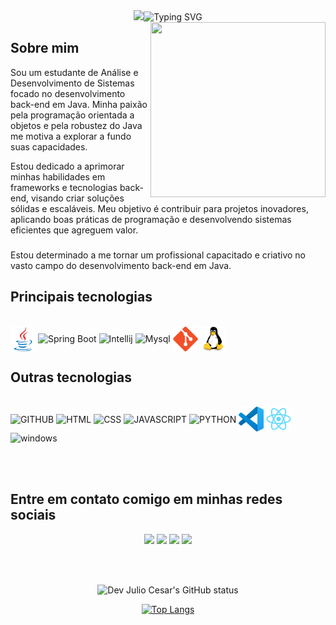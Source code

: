 <div align="center">
  <img src="<a href="<a href="https://git.io/typing-svg"><img src="https://readme-typing-svg.demolab.com?font=Fira+Code&pause=1000&color=FF0000&center=falso&vCenter=falso&repeat=verdadeiro&random=falso&width=435&lines=Ol%C3%A1+pessoal%2C+sou+o+Julio+Cesar;Desenvolvedor+Back-end" alt="Typing SVG" /></a>
</div>

<img align="right" height="280" width="280" src="https://cdn.icon-icons.com/icons2/2415/PNG/512/java_original_wordmark_logo_icon_146459.png" >

## Sobre mim
Sou um estudante de Análise e Desenvolvimento de Sistemas focado no desenvolvimento back-end em Java. Minha paixão pela programação orientada a objetos e pela robustez do Java me motiva a explorar a fundo suas capacidades.

Estou dedicado a aprimorar minhas habilidades em frameworks e tecnologias back-end, visando criar soluções sólidas e escaláveis. Meu objetivo é contribuir para projetos inovadores, aplicando boas práticas de programação e desenvolvendo sistemas eficientes que agreguem valor.

### 
Estou determinado a me tornar um profissional capacitado e criativo no vasto campo do desenvolvimento back-end em Java.
## Principais tecnologias
<div style="display: inline_block"><br>
    <img align="center" alt="Java" height=40" width="40" src="https://raw.githubusercontent.com/devicons/devicon/1119b9f84c0290e0f0b38982099a2bd027a48bf1/icons/java/java-original.svg"/>
  <img align="center" alt="Spring Boot" height=40" width="40" src="https://user-images.githubusercontent.com/25181517/183891303-41f257f8-6b3d-487c-aa56-c497b880d0fb.png"/>
  <img align="center" alt="Intellij" height="40" width="40" src="https://user-images.githubusercontent.com/25181517/192108890-200809d1-439c-4e23-90d3-b090cf9a4eea.png">
   <img align="center" alt="Mysql" height="40" width="40" src="https://cdn.jsdelivr.net/gh/devicons/devicon/icons/mysql/mysql-original.svg">  
   <img align="center" alt="Git" height="40" width="40" src="https://github.com/devicons/devicon/blob/master/icons/git/git-original.svg">
    <img align="center" alt="Linux" height="40" width="40" src="https://github.com/devicons/devicon/blob/master/icons/linux/linux-original.svg">
</div>
  
  ## Outras tecnologias
  <div style="display: inline_block"><br>
    <img align="center" alt="GITHUB" height="40" width="40" src="https://user-images.githubusercontent.com/25181517/192108374-8da61ba1-99ec-41d7-80b8-fb2f7c0a4948.png">
    <img align="center" alt="HTML" height="40" width="40" src="https://user-images.githubusercontent.com/25181517/192158954-f88b5814-d510-4564-b285-dff7d6400dad.png">
    <img align="center" alt="CSS" height=40" width="40" src="https://user-images.githubusercontent.com/25181517/183898674-75a4a1b1-f960-4ea9-abcb-637170a00a75.png"/>
        <img align="center" alt="JAVASCRIPT" height="40" width="40" src="https://user-images.githubusercontent.com/25181517/117447155-6a868a00-af3d-11eb-9cfe-245df15c9f3f.png">
                <img align="center" alt="PYTHON" height="40" width="40" src="https://user-images.githubusercontent.com/25181517/183423507-c056a6f9-1ba8-4312-a350-19bcbc5a8697.png">
        <img align="center" alt="VsCode" height="40" width="40" src="https://github.com/devicons/devicon/blob/master/icons/vscode/vscode-original.svg">
    <img align="center" alt="React" height="40" width="40" src="https://raw.githubusercontent.com/devicons/devicon/1119b9f84c0290e0f0b38982099a2bd027a48bf1/icons/react/react-original.svg">
    <img align="center" alt="windows" height="40" width="40" src="https://user-images.githubusercontent.com/25181517/186884150-05e9ff6d-340e-4802-9533-2c3f02363ee3.png">
       

                                                                               
</div>

<br><br>

## Entre em contato comigo em minhas redes sociais
<div align="center"> 
 <a href="https://api.whatsapp.com/send?phone=+5585988478875&text=Ol%C3%A1%2C+vi+seu+perfil+no+Github" target="_blank"><img src="https://img.shields.io/badge/WhatsApp-25D366?style=for-the-badge&logo=whatsapp&logoColor=white" target="_blank"></a> 
  <a href="mailto:j.cesarnr.03@gmail.com"><img src="https://img.shields.io/badge/Gmail-D14836?style=for-the-badge&logo=gmail&logoColor=white" target="_blank"></a>
   <a href="https://www.linkedin.com/in/devjuliocesar/" target="_blank"><img src="https://img.shields.io/badge/-LinkedIn-%230077B5?style=for-the-badge&logo=linkedin&logoColor=white" target="_blank"></a> 
      <a href="https://www.instagram.com/juhh_lio/" target="_blank"><img src="https://img.shields.io/badge/Instagram-%23E4405F.svg?style=for-the-badge&logo=Instagram&logoColor=white" target="_blank"></a>
      
  
 </div>
  
 <br><br>
 
 
<div align="center">

![Dev Julio Cesar's GitHub status](https://github-readme-stats.vercel.app/api?username=juhhlio&count_private=true&show_icons=true&theme=tokyonight)
  
[![Top Langs](https://github-readme-stats.vercel.app/api/top-langs/?username=juhhlio&layout=compact&theme=tokyonight)](https://github.com/juhhlio/github-readme-stats)
  
</div>
